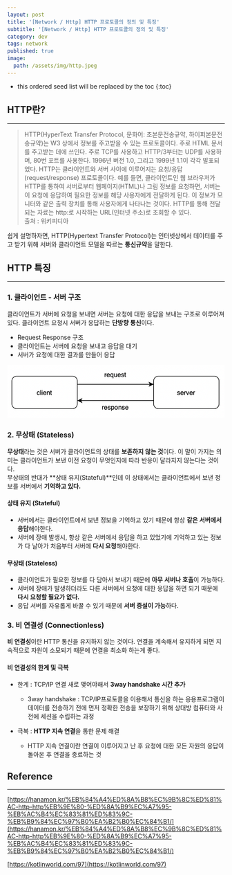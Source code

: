 ```yaml
---
layout: post
title: '[Network / Http] HTTP 프로토콜의 정의 및 특징'
subtitle: '[Network / Http] HTTP 프로토콜의 정의 및 특징'
category: dev
tags: network
published: true
image:
  path: /assets/img/http.jpeg
---
```


<!-- prettier-ignore -->
* this ordered seed list will be replaced by the toc 
{:toc}

## HTTP란?

---

> HTTP(HyperText Transfer Protocol, 문화어: 초본문전송규약, 하이퍼본문전송규약)는 W3 상에서 정보를 주고받을 수 있는 프로토콜이다. 주로 HTML 문서를 주고받는 데에 쓰인다. 주로 TCP를 사용하고 HTTP/3부터는 UDP를 사용하며, 80번 포트를 사용한다. 1996년 버전 1.0, 그리고 1999년 1.1이 각각 발표되었다.
> HTTP는 클라이언트와 서버 사이에 이루어지는 요청/응답(request/response) 프로토콜이다. 예를 들면, 클라이언트인 웹 브라우저가 HTTP를 통하여 서버로부터 웹페이지(HTML)나 그림 정보를 요청하면, 서버는 이 요청에 응답하여 필요한 정보를 해당 사용자에게 전달하게 된다. 이 정보가 모니터와 같은 출력 장치를 통해 사용자에게 나타나는 것이다.
> HTTP를 통해 전달되는 자료는 http:로 시작하는 URL(인터넷 주소)로 조회할 수 있다.  
> 출처 : 위키피디아

쉽게 설명하자면, HTTP(Hypertext Transfer Protocol)는 인터넷상에서 데이터를 주고 받기 위해 서버와 클라이언트 모델을 따르는 **통신규약**을 말한다.

## HTTP 특징

---

### 1. 클라이언트 - 서버 구조

클라이언트가 서버에 요청을 보내면 서버는 요청에 대한 응답을 보내는 구조로 이루어져있다. 클라이언트 요청시 서버가 응답하는 **단방향 통신**이다.

- Request Response 구조
- 클라이언트는 서버에 요청을 보내고 응답을 대기
- 서버가 요청에 대한 결과를 만들어 응답

![client-server](/assets/img/development/2022/10/20/client-server.png)

### 2. 무상태 (Stateless)

**무상태**라는 것은 서버가 클라이언트의 상태를 **보존하지 않는 것**이다. 이 말이 가지는 의미는 클라이언트가 보낸 이전 요청이 무엇인지에 따라 반응이 달라지지 않는다는 것이다.  
무상태의 반대가 **상태 유지(Stateful)**인데 이 상태에서는 클라이언트에서 보낸 정보를 서버에서 **기억하고 있다.**

#### 상태 유지 (Stateful)

- 서버에서는 클라이언트에서 보낸 정보을 기억하고 있기 때문에 항상 **같은 서버에서 응답**해야한다.
- 서버에 장애 발생시, 항상 같은 서버에서 응답을 하고 있었기에 기억하고 있는 정보가 다 날아가 처음부터 서버에 **다시 요청**해야한다.

#### 무상태 (Stateless)

- 클라이언트가 필요한 정보를 다 담아서 보내기 때문에 **아무 서버나 호출**이 가능하다.
- 서버에 장애가 발생하더라도 다른 서버에서 요청에 대한 응답을 하면 되기 때문에 **다시 요청할 필요가 없다.**
- 응답 서버를 자유롭게 바꿀 수 있기 때문에 **서버 증설이 가능**하다.

### 3. 비 연결성 (Connectionless)

**비 연결성**이란 HTTP 통신을 유지하지 않는 것이다. 연결을 계속해서 유지하게 되면 지속적으로 자원이 소모되기 때문에 연결을 최소화 하는게 좋다.

#### 비 연결성의 한계 및 극복

- 한계 : TCP/IP 연결 새로 맺어야해서 **3way handshake 시간 추가**

  - 3way handshake : TCP/IP프로토콜을 이용해서 통신을 하는 응용프로그램이 데이터를 전송하기 전에 먼저 정확한 전송을 보장하기 위해 상대방 컴퓨터와 사전에 세션을 수립하는 과정

- 극복 : **HTTP 지속 연결**을 통한 문제 해결

  - HTTP 지속 연결이란 연결이 이루어지고 난 후 요청에 대한 모든 자원의 응답이 돌아온 후 연결을 종료하는 것

## Reference

---

[https://hanamon.kr/%EB%84%A4%ED%8A%B8%EC%9B%8C%ED%81%AC-http-http%EB%9E%80-%ED%8A%B9%EC%A7%95-%EB%AC%B4%EC%83%81%ED%83%9C-%EB%B9%84%EC%97%B0%EA%B2%B0%EC%84%B1/](https://hanamon.kr/%EB%84%A4%ED%8A%B8%EC%9B%8C%ED%81%AC-http-http%EB%9E%80-%ED%8A%B9%EC%A7%95-%EB%AC%B4%EC%83%81%ED%83%9C-%EB%B9%84%EC%97%B0%EA%B2%B0%EC%84%B1/)

[https://kotlinworld.com/97](https://kotlinworld.com/97)
